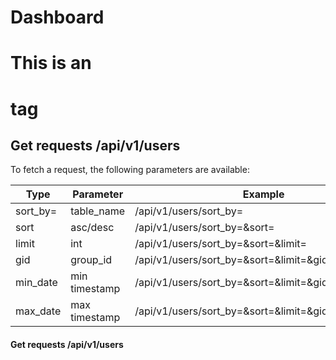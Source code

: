 Dashboard
=========


# This is an <h1> tag
## Get requests /api/v1/users
To fetch a request, the following parameters are available:


Type | Parameter | Example
------------ | ------------- | -------------
sort_by= | table_name | /api/v1/users/sort_by=
sort | asc/desc | /api/v1/users/sort_by=&sort=
limit | int | /api/v1/users/sort_by=&sort=&limit=
gid | group_id | /api/v1/users/sort_by=&sort=&limit=&gid=
min_date | min timestamp | /api/v1/users/sort_by=&sort=&limit=&gid=&min_date=
max_date | max timestamp | /api/v1/users/sort_by=&sort=&limit=&gid=&max_date=

#### Get requests /api/v1/users
